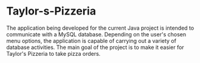 # Taylor-s-Pizzeria
The application being developed for the current Java project is intended to communicate with a MySQL database. Depending on the user's chosen menu options, the application is capable of carrying out a variety of database activities. The main goal of the project is to make it easier for Taylor's Pizzeria to take pizza orders.
